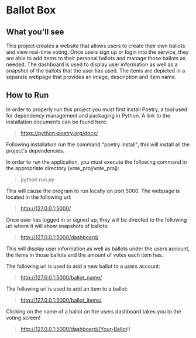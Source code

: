 Ballot Box
=======

What you'll see
-----------
This project creates a website that allows users to create their own ballots and view real-time voting. Once
users sign up or login into the service, they are able to add items to their personal ballots and manage those
ballots as needed. The dashboard is used to display user information as well as a snapshot of the ballots that
the user has used. The items are depicted in a separate webpage that provides an image, description and item
name.


How to Run
-----------

In order to properly run this project you must first install Poetry, a tool used for dependency management and
packaging in Python. A link to the installation documents can be found here:
>https://python-poetry.org/docs/

Following installation run the command "poetry install", this will install all the project's dependencies.

In order to run the application, you must execute the following command in the appropriate directory
(vote_proj/vote_proj):
>python run.py

 This will cause the program to run locally on port 5000. The webpage is located in the following url:
>http://127.0.0.1:5000/

Once user has logged in or signed up, they will be directed to the following url where it will show snapshots of ballots:
>http://127.0.0.1:5000/dashboard/

This will display user information as well as ballots under the users account, the items in those ballots and
the amount of votes each item has.

The following url is used to add a new ballot to a users account:
>http://127.0.0.1:5000/ballot_name/

The following url is used to add an item to a ballot:
>http://127.0.0.1:5000/ballot_items/

Clicking on the name of a ballot on the users dashboard takes you to the voting screen!
>http://127.0.0.1:5000/dashboard/(Your-Ballot!)